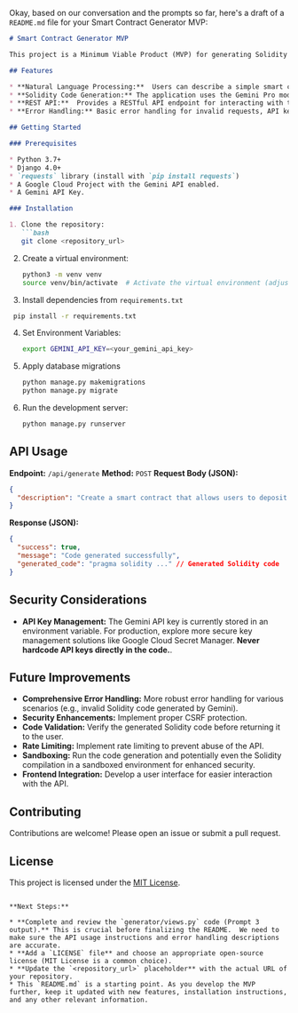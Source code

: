 Okay, based on our conversation and the prompts so far, here's a draft of a `README.md` file for your Smart Contract Generator MVP:

```markdown
# Smart Contract Generator MVP

This project is a Minimum Viable Product (MVP) for generating Solidity smart contracts from natural language descriptions using Google's Gemini API and the Django web framework.

## Features

* **Natural Language Processing:**  Users can describe a simple smart contract in plain English.
* **Solidity Code Generation:** The application uses the Gemini Pro model to generate Solidity code based on the user's description.
* **REST API:**  Provides a RESTful API endpoint for interacting with the code generation functionality.  
* **Error Handling:** Basic error handling for invalid requests, API key issues, and Gemini API communication errors.  

## Getting Started

### Prerequisites

* Python 3.7+
* Django 4.0+
* `requests` library (install with `pip install requests`)
* A Google Cloud Project with the Gemini API enabled.
* A Gemini API Key.

### Installation

1. Clone the repository:
   ```bash
   git clone <repository_url>
   ```
2. Create a virtual environment:
    ```bash
    python3 -m venv venv
    source venv/bin/activate  # Activate the virtual environment (adjust for your OS)
    ```

3.  Install dependencies from `requirements.txt`
  ```bash
   pip install -r requirements.txt
   ```

4. Set Environment Variables:
   ```bash
   export GEMINI_API_KEY=<your_gemini_api_key> 
   ```

5. Apply database migrations
    ```bash
    python manage.py makemigrations
    python manage.py migrate
   ```
6. Run the development server:
   ```bash
   python manage.py runserver
   ```

## API Usage

**Endpoint:** `/api/generate`
**Method:** `POST`
**Request Body (JSON):**

```json
{
  "description": "Create a smart contract that allows users to deposit and withdraw Ether." 
}
```

**Response (JSON):**

```json
{
  "success": true,
  "message": "Code generated successfully",
  "generated_code": "pragma solidity ..." // Generated Solidity code
}
```


## Security Considerations


* **API Key Management:** The Gemini API key is currently stored in an environment variable. For production, explore more secure key management solutions like Google Cloud Secret Manager.  **Never hardcode API keys directly in the code.**.


## Future Improvements

* **Comprehensive Error Handling:**  More robust error handling for various scenarios (e.g., invalid Solidity code generated by Gemini).
* **Security Enhancements:** Implement proper CSRF protection.
* **Code Validation:** Verify the generated Solidity code before returning it to the user.
* **Rate Limiting:** Implement rate limiting to prevent abuse of the API.
* **Sandboxing:** Run the code generation and potentially even the Solidity compilation in a sandboxed environment for enhanced security.
* **Frontend Integration:** Develop a user interface for easier interaction with the API.



## Contributing


Contributions are welcome! Please open an issue or submit a pull request.

## License



This project is licensed under the [MIT License](LICENSE).
```

**Next Steps:**

* **Complete and review the `generator/views.py` code (Prompt 3 output).** This is crucial before finalizing the README.  We need to make sure the API usage instructions and error handling descriptions are accurate.
* **Add a `LICENSE` file** and choose an appropriate open-source license (MIT License is a common choice).  
* **Update the `<repository_url>` placeholder** with the actual URL of your repository.
* This `README.md` is a starting point. As you develop the MVP further, keep it updated with new features, installation instructions, and any other relevant information.  
